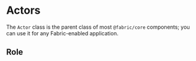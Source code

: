 # Actors
The `Actor` class is the parent class of most `@fabric/core` components; you
can use it for any Fabric-enabled application.

## Role
